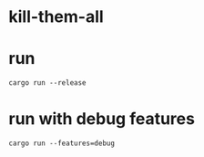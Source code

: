 # kill-them-all

# run 
`cargo run --release`

# run with debug features
`cargo run --features=debug`
